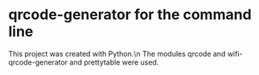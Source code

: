# qrcode-generator for the command line
This project was created with Python.\n
The modules qrcode and wifi-qrcode-generator and prettytable were used.
